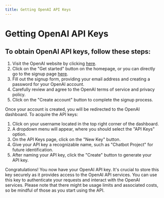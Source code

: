 ```yaml
---
title: Getting OpenAI API Keys
---
```

# Getting OpenAI API Keys

## To obtain OpenAI API keys, follow these steps:

1. Visit the OpenAI website by clicking [here](https://openai.com/).
2. Click on the "Get started" button on the homepage, or you can directly go to the signup page [here](https://openai.com/signup/).
3. Fill out the signup form, providing your email address and creating a password for your OpenAI account.
4. Carefully review and agree to the OpenAI terms of service and privacy policy.
5. Click on the "Create account" button to complete the signup process.

Once your account is created, you will be redirected to the OpenAI dashboard. To acquire the API keys:

1. Click on your username located in the top right corner of the dashboard.
2. A dropdown menu will appear, where you should select the "API Keys" option.
3. On the API Keys page, click on the "New Key" button.
4. Give your API key a recognizable name, such as "Chatbot Project" for future identification.
5. After naming your API key, click the "Create" button to generate your API key.

Congratulations! You now have your OpenAI API key. It's crucial to store this key securely as it provides access to the OpenAI API services. You can use this key to authenticate your requests and interact with the OpenAI services. Please note that there might be usage limits and associated costs, so be mindful of those as you start using the API.